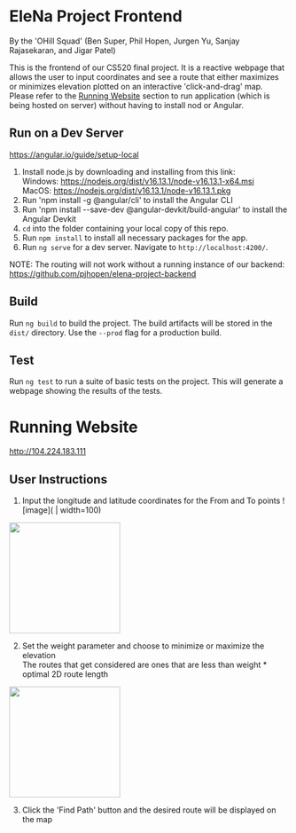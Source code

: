 # EleNa Project Frontend

By the 'OHill Squad' (Ben Super, Phil Hopen, Jurgen Yu, Sanjay Rajasekaran, and Jigar Patel)

This is the frontend of our CS520 final project. It is a reactive webpage that allows the user to input coordinates and see a route that either maximizes or minimizes elevation plotted on an interactive 'click-and-drag' map. Please refer to the [Running Website](running-website) section to run application (which is being hosted on server) without having to install nod or Angular. 

## Run on a Dev Server
https://angular.io/guide/setup-local

1) Install node.js by downloading and installing from this link:<br />
        Windows: https://nodejs.org/dist/v16.13.1/node-v16.13.1-x64.msi<br />
        MacOS: https://nodejs.org/dist/v16.13.1/node-v16.13.1.pkg
2) Run 'npm install -g @angular/cli' to install the Angular CLI
3) Run 'npm install --save-dev @angular-devkit/build-angular' to install the Angular Devkit
4) `cd` into the folder containing your local copy of this repo.
5) Run `npm install` to install all necessary packages for the app.
6) Run `ng serve` for a dev server. Navigate to `http://localhost:4200/`.

NOTE: The routing will not work without a running instance of our backend: https://github.com/pjhopen/elena-project-backend

## Build

Run `ng build` to build the project. The build artifacts will be stored in the `dist/` directory. Use the `--prod` flag for a production build.

## Test

Run `ng test` to run a suite of basic tests on the project. This will generate a webpage showing the results of the tests.

# Running Website
http://104.224.183.111

## User Instructions
1) Input the longitude and latitude coordinates for the From and To points
![image]( | width=100)
<img src="https://user-images.githubusercontent.com/17773869/145902094-94cabef2-de8b-4c61-b0f1-356e7e2626dc.png" alt=""  width="200"/>

2) Set the weight parameter and choose to minimize or maximize the elevation <br/>
   The routes that get considered are ones that are less than weight * optimal 2D route length <br/>
<img src="https://user-images.githubusercontent.com/17773869/145903056-b8f9e5f9-6b3f-4848-aa33-2a65aedcf91b.png" alt=""  width="200"/>

3) Click the 'Find Path' button and the desired route will be displayed on the map




